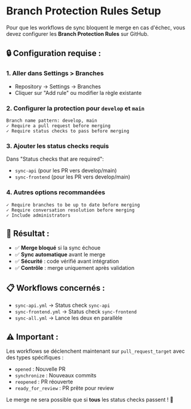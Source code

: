 # Branch Protection Rules Setup

Pour que les workflows de sync bloquent le merge en cas d'échec, vous devez configurer les **Branch Protection Rules** sur GitHub.

## 🔒 **Configuration requise :**

### **1. Aller dans Settings > Branches**
- Repository → Settings → Branches
- Cliquer sur "Add rule" ou modifier la règle existante

### **2. Configurer la protection pour `develop` et `main`**
```
Branch name pattern: develop, main
✓ Require a pull request before merging
✓ Require status checks to pass before merging
```

### **3. Ajouter les status checks requis**
Dans "Status checks that are required":
- `sync-api` (pour les PR vers develop/main)
- `sync-frontend` (pour les PR vers develop/main)

### **4. Autres options recommandées**
```
✓ Require branches to be up to date before merging
✓ Require conversation resolution before merging
✓ Include administrators
```

## 🚀 **Résultat :**
- ✅ **Merge bloqué** si la sync échoue
- ✅ **Sync automatique** avant le merge
- ✅ **Sécurité** : code vérifié avant intégration
- ✅ **Contrôle** : merge uniquement après validation

## 📋 **Workflows concernés :**
- `sync-api.yml` → Status check `sync-api`
- `sync-frontend.yml` → Status check `sync-frontend`
- `sync-all.yml` → Lance les deux en parallèle

## ⚠️ **Important :**
Les workflows se déclenchent maintenant sur `pull_request_target` avec des types spécifiques :
- `opened` : Nouvelle PR
- `synchronize` : Nouveaux commits
- `reopened` : PR réouverte
- `ready_for_review` : PR prête pour review

Le merge ne sera possible que si **tous** les status checks passent ! 🎯
